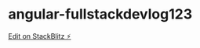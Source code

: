 # angular-fullstackdevlog123

[Edit on StackBlitz ⚡️](https://stackblitz.com/edit/angular-fullstackdevlog12)